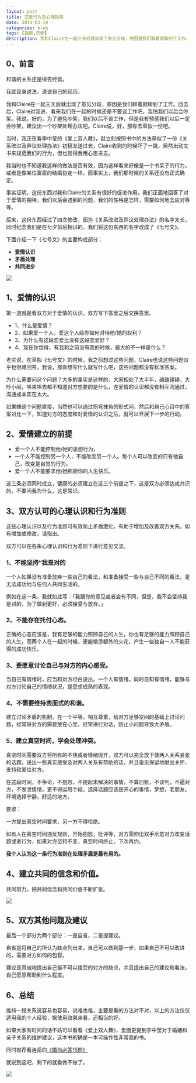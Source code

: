 ```yaml
---
layout: post
title: 恋爱行为及心理指南
date: 2014-03-19
categories: blog
tags: [指南,恋爱]
description: 我和Claire在一起三天后就出现了意见分歧，原因是我们聊着就聊到了工作。回去后，Claire对我说，看来我们在一起的时候还是不要谈工作吧，我怕我们以后会吵架。我说，好的，为了避免吵架，我们以后不谈工作，但是我有预感我们以后一定会吵架，建议出一个吵架处理办法吧。Claire说，好，那你去草拟一份吧。
---
```




## 0、前言

和谐的关系还是得去经营。

我就现身说法，说说自己的经历。

我和Claire在一起三天后就出现了意见分歧，原因是我们聊着就聊到了工作。回去后，Claire对我说，看来我们在一起的时候还是不要谈工作吧，我怕我们以后会吵架。我说，好的，为了避免吵架，我们以后不谈工作，但是我有预感我们以后一定会吵架，建议出一个吵架处理办法吧。Claire说，好，那你去草拟一份吧。

当时，我正在看李中莹的《爱上双人舞》，就立刻按照书中的方法草拟了一份《关系改进及异议处理办法》初稿发送过去，Claire收到的时候吓了一跳，居然出动文书来规范我们的行为，但也觉得我用心思进去。

我当时也不知道我这样的做法是否有效，因为这样看来好像是一个书呆子的行为，或者是像某位富豪的结婚协定一样，而事实上，我们那时候的关系还没有正式确定。

事实证明，这份东西对我和Claire的关系有很好的促进作用，我们正面地回答了对于爱情的期待，我们以后会遇到的问题，我们的性格是怎样，需要如何地去应对等等。

后来，这份东西经过了四次修改，因为《关系改进及异议处理办法》的名字太长，同时纪念我们是在七夕前后相识的，我们将这份东西的名字改成了《七号文》。

下面介绍一下《七号文》的主要构成部分：

- **爱情认识**
- **矛盾处理**
- **共同进步**

![](http://cnfeat.qiniudn.com/d686c925ec844dfdf1c05043b748959ae45ae22c1b695-MpPycH.jpg)

## 1、爱情的认识

第一道就是看双方对于爱情的认识，双方写下答案之后交换答案。

- 1、什么是爱情？
- 2、如果爱一个人，爱这个人给你如何对待他/她的权利？
- 3、为什么有这段恋爱比没有这段恋爱好？
- 4、现在你觉得，有我和之前没有我的时候，最大的不一样是什么？

老实说，在草拟《七号文》的时候，我之前想过这些问题，Claire也说这些问题似乎也很难回答，我说，那你想写什么就写什么吧，这些问题都没有标准答案。

为什么需要问这个问题？大多的事实是这样的，大家相处了大半年，磕磕碰碰，大吵小闹，哄来哄去都不知道对方想要的是什么，连爱情的认识都没有相互沟通过，沟通成本实在太大。

如果嫌这个问题直接，当然也可以通过拐弯抹角的形式问，然后和自己心目中的答案对比一下，知道对方的态度和对爱情的认识之后，就可以开展下一步的行动。

## 2、爱情建立的前提

- 爱一个人不能控制他/她的思想行为，
- 一个人不能控制另一个人，不能改变另一个人。每个人可以改变的只有他自己，改变是自觉的行为。
- 爱一个人不能要求他/她照顾你的人生快乐。

这三条必须同时成立，健康的必须建立在这三个前提之下，这是双方必须达成共识的，不要问我为什么，这是常识。

## 3、双方认可的心理认识和行为准则

这些心理认识以及行为准则可有效防止矛盾激化，有助于增加及改善双方关系。如有增加或修改，请指出。

双方可以在各条心理认识和行为准则下进行意见交流。

### 1、不能坚持“我是对的

一个人如果没有准备放弃一些自己的看法，和准备接受一些与自己不同的看法，是无法成功地与任何人共同生活的。

例如在这一条，我就如此写：「我跟你的意见或者会有不同，但是，我不会坚持我是对的，为了做到更好，必须接受与放弃。」

### 2、不能存在托付心态。

正确的心态应该是，我有足够的能力照顾自己的人生，你也有足够的能力照顾自己的人生，而两个人在一起的时候，更能增添额外的火花，产生一些独自一人不能获得的成功快乐。

### 3、要愿意讨论自己与对方的内心感受。

当自己有情绪时，应当和对方坦白说出。一个人有情绪，同时自知有情绪，能够与对方讨论自己的情绪状况，是思想成熟的表现。

### 4、不需要维持表面式的和谐。

建立讨论矛盾的机制，在一个平等，相互尊重，给对方足够空间的基础上讨论问题，经常将对方的需要放在心里，经常进行对话，防止小问题导致大矛盾。

### 5、建立真空时间，学会处理冲突。

真空时间需要双方将所有的不快或者情绪抛开，双方可以完全放下使两人关系紧张的话题，说出一些真实感受及对两人关系有帮助的话，并且毫无保留地献出关怀、支持和爱给对方。

在这段时间，不争论，不抱怨，不提起未解决的事情，不算旧账，不谈判，不逼对方，不发泄情绪，更不得运用手段。选择话题应该是开心的事情，梦想，老朋友。环境选择宁静，舒适的地方。

要求：

一方提出真空时间要求，另一方不得拒绝。

如有人在真空时间违反规则，开始抱怨，批评等，对方需伸出双手示意对方改变话题或者行为，如果对方坚持不变，真空时间终止，下次再约。

**我个人认为这一条行为准则在处理矛盾是最有用的。**

## 4、建立共同的信念和价值。

共同努力，把共同信念和共同价值不断扩张。

![](http://openmindclub.qiniudn.com/omt/No7File.png)

## 5、双方其他问题及建议

最后一个部分为两个部分：一是自省，二是提建议。

自省是将自己的所认为缺点列出来，自己可以做到那一步，如果自己不可以改进的，需要对方如何的包容。

建议是真诚地提出自己最不可以接受的对方的缺点，并且提出自己的建议和看法，自己愿意帮助到什么程度。

## 6、总结

维持一段关系说容易也容易，说难也难，主要是看的方法对不对，以上的方法仅仅适用我的个人经验，据使用效果来看，还相当的好。

如果大家有时间的话不妨可以看看《爱上双人舞》，里面更提到李中莹对于婚姻和亲子关系的维护建议，这本书的确是一本可操作性非常高的书。

同时推荐看连岳的[《婚前必答15题》](http://lianyue.baijia.baidu.com/article/2999)

就说到这吧，剩下的就看做不做了。

![](http://openmindclub.qiniudn.com/omt/No7File01.png)



















